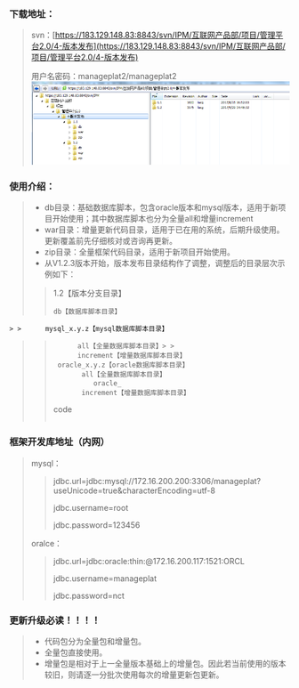 ### 下载地址：

> svn：[https://183.129.148.83:8843/svn/IPM/互联网产品部/项目/管理平台2.0/4-版本发布](https://183.129.148.83:8843/svn/IPM/互联网产品部/项目/管理平台2.0/4-版本发布)
>
> 用户名密码：manageplat2/manageplat2![](/assets/code_download.png)

### 使用介绍：

> * db目录：基础数据库脚本，包含oracle版本和mysql版本，适用于新项目开始使用；其中数据库脚本也分为全量all和增量increment
> * war目录：增量更新代码目录，适用于已在用的系统，后期升级使用。更新覆盖前先仔细核对或咨询再更新。
> * zip目录：全量框架代码目录，适用于新项目开始使用。
> * 从V1.2.3版本开始，版本发布目录结构作了调整，调整后的目录层次示例如下：
>
> > 1.2【版本分支目录】
> > ```  
> >db【数据库脚本目录】
    > >      mysql_x.y.z【mysql数据库脚本目录】
> >           all【全量数据库脚本目录】> >
> >           increment【增量数据库脚本目录】
> >      oracle_x.y.z【oracle数据库脚本目录】
> >            all【全量数据库脚本目录】
> >               oracle_
> >            increment【增量数据库脚本目录】
> >code
> > ```

### 框架开发库地址（内网）

> mysql：
>
> > jdbc.url=jdbc:mysql://172.16.200.200:3306/manageplat?useUnicode=true&characterEncoding=utf-8
> >
> > jdbc.username=root
> >
> > jdbc.password=123456
>
> oralce：
>
> > jdbc.url=jdbc:oracle:thin:@172.16.200.117:1521:ORCL
> >
> > jdbc.username=manageplat
> >
> > jdbc.password=nct

### 更新升级必读！！！！

> * 代码包分为全量包和增量包。
> * 全量包直接使用。
> * 增量包是相对于上一全量版本基础上的增量包。因此若当前使用的版本较旧，则请逐一分批次使用每次的增量更新包更新。



